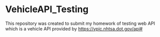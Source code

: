 # VehicleAPI_Testing
This repository was created to submit my homework of testing web API which is a vehicle API provided by https://vpic.nhtsa.dot.gov/api#

